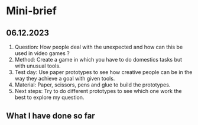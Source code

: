 # Mini-brief

## 06.12.2023

1. Question: How people deal with the unexpected and how can this be used in video games ?
2. Method: Create a game in which you have to do domestics tasks but with unusual tools.
3. Test day: Use paper prototypes to see how creative people can be in the way they achieve a goal with given tools.
4. Material: Paper, scissors, pens and glue to build the prototypes.
5. Next steps: Try to do different prototypes to see which one work the best to explore my question.

## What I have done so far
